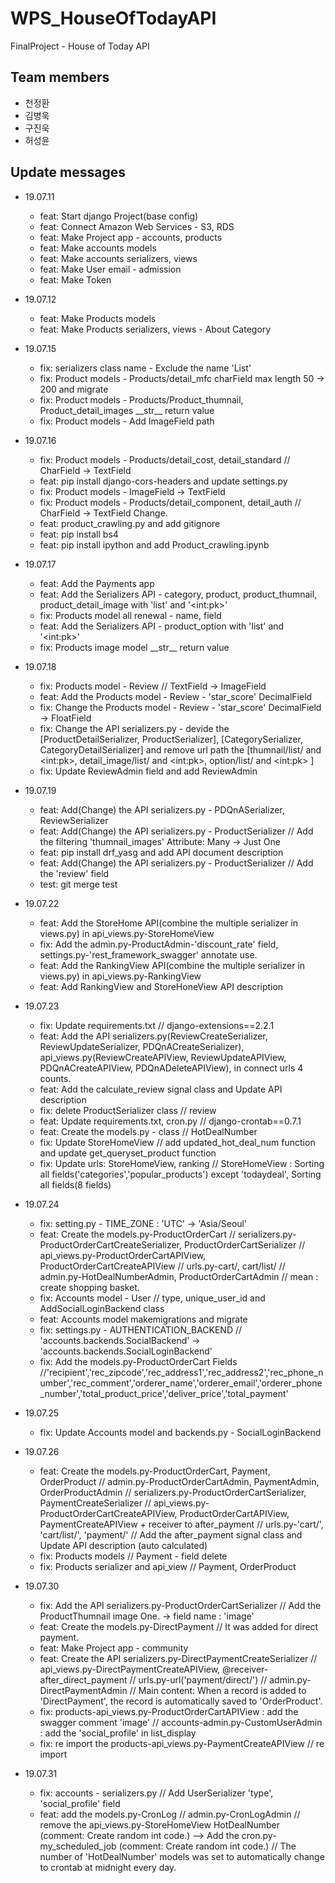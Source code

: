 # WPS_HouseOfTodayAPI

FinalProject - House of Today API

## Team members
- 천정환
- 김병욱
- 구진욱
- 허성윤

## Update messages

- 19.07.11
    - feat: Start django Project(base config)
    - feat: Connect Amazon Web Services - S3, RDS
    - feat: Make Project app - accounts, products
    - feat: Make accounts models
    - feat: Make accounts serializers, views
    - feat: Make User email - admission
    - feat: Make Token
    
- 19.07.12
    - feat: Make Products models
    - feat: Make Products serializers, views - About Category
    
- 19.07.15
    - fix: serializers class name - Exclude the name 'List'
    - fix: Product models - Products/detail_mfc charField max length 50 -> 200 and migrate
    - fix: Product models - Products/Product_thumnail, Product_detail_images \_\_str\_\_ return value
    - fix: Product models - Add ImageField path
    
- 19.07.16
    - fix: Product models - Products/detail_cost, detail_standard // CharField -> TextField
    - feat: pip install django-cors-headers and update settings.py
    - fix: Product models - ImageField -> TextField
    - fix: Product models - Products/detail_component, detail_auth // CharField -> TextField Change.
    - feat: product_crawling.py and add gitignore
    - feat: pip install bs4
    - feat: pip install ipython and add Product_crawling.ipynb

- 19.07.17
    - feat: Add the Payments app
    - feat: Add the Serializers API - category, product, product_thumnail, product_detail_image with 'list' and '\<int:pk\>'
    - fix: Products model all renewal - name, field
    - feat: Add the Serializers API - product_option with 'list' and '\<int:pk\>'
    - fix: Products image model \_\_str\_\_ return value
    
- 19.07.18
    - fix: Products model - Review // TextField -> ImageField
    - feat: Add the Products model - Review - 'star_score' DecimalField
    - fix: Change the Products model - Review - 'star_score' DecimalField -> FloatField
    - fix: Change the API serializers.py - devide the \[ProductDetailSerializer, ProductSerializer\], \[CategorySerializer, CategoryDetailSerializer\] and remove url path the \[thumnail/list/ and \<int:pk\>, detail_image/list/ and \<int:pk\>, option/list/ and \<int:pk\> \]
    - fix: Update ReviewAdmin field and add ReviewAdmin
   
- 19.07.19
    - feat: Add(Change) the API serializers.py - PDQnASerializer, ReviewSerializer
    - feat: Add(Change) the API serializers.py - ProductSerializer // Add the filtering 'thumnail_images' Attribute: Many -> Just One
    - feat: pip install drf_yasg and add API document description
    - feat: Add(Change) the API serializers.py - ProductSerializer // Add the 'review' field
    - test: git merge test
    
- 19.07.22    
    - feat: Add the StoreHome API(combine the multiple serializer in views.py) in api_views.py-StoreHomeView
    - fix: Add the admin.py-ProductAdmin-'discount_rate' field, settings.py-'rest_framework_swagger' annotate use.
    - feat: Add the RankingView API(combine the multiple serializer in views.py) in api_views.py-RankingView
    - feat: Add RankingView and StoreHoneView API description
    
- 19.07.23
    - fix: Update requirements.txt // django-extensions==2.2.1
    - feat: Add the API serializers.py(ReviewCreateSerializer, ReviewUpdateSerializer, PDQnACreateSerializer), api_views.py(ReviewCreateAPIView, ReviewUpdateAPIView, PDQnACreateAPIView, PDQnADeleteAPIView), in connect urls 4 counts.
    - feat: Add the calculate_review signal class and Update API description
    - fix: delete ProductSerializer class // review
    - feat: Update requirements.txt, cron.py // django-crontab==0.7.1
    - feat: Create the models.py - class // HotDealNumber
    - fix: Update StoreHomeView // add updated_hot_deal_num function and update get_queryset_product function
    - fix: Update urls: StoreHomeView, ranking // StoreHomeView : Sorting all fields('categories','popular_products') except 'todaydeal', Sorting all fields(8 fields)

- 19.07.24
    - fix: setting.py - TIME_ZONE : 'UTC' -> 'Asia/Seoul'
    - feat: Create the models.py-ProductOrderCart // serializers.py-ProductOrderCartCreateSerializer, ProductOrderCartSerializer // api_views.py-ProductOrderCartAPIView, ProductOrderCartCreateAPIView // urls.py-cart/, cart/list/ // admin.py-HotDealNumberAdmin, ProductOrderCartAdmin // mean : create shopping basket.
    - fix: Accounts model - User // type, unique_user_id and AddSocialLoginBackend class
    - feat: Accounts model makemigrations and migrate
    - fix: settings.py - AUTHENTICATION_BACKEND // 'accounts.backends.SocialBackend' -> 'accounts.backends.SocialLoginBackend'
    - fix: Add the models.py-ProductOrderCart Fields //'recipient','rec_zipcode','rec_address1','rec_address2','rec_phone_number','rec_comment','orderer_name','orderer_email','orderer_phone_number','total_product_price','deliver_price','total_payment'

- 19.07.25
    - fix: Update Accounts model and backends.py - SocialLoginBackend

- 19.07.26
    - feat: Create the models.py-ProductOrderCart, Payment, OrderProduct // admin.py-ProductOrderCartAdmin, PaymentAdmin, OrderProductAdmin // serializers.py-ProductOrderCartSerializer, PaymentCreateSerializer // api_views.py-ProductOrderCartCreateAPIView, ProductOrderCartAPIView, PaymentCreateAPIView + receiver to after_payment // urls.py-'cart/', 'cart/list/', 'payment/' // Add the after_payment signal class and Update API description (auto calculated)
    - fix: Products models // Payment - field delete
    - fix: Products serializer and api_view // Payment, OrderProduct
    
- 19.07.30
    - fix: Add the API serializers.py-ProductOrderCartSerializer // Add the ProductThumnail image One. -> field name : 'image'
    - feat: Create the models.py-DirectPayment // It was added for direct payment.
    - feat: Make Project app - community
    - feat: Create the API serializers.py-DirectPaymentCreateSerializer // api_views.py-DirectPaymentCreateAPIView, @receiver-after_direct_payment // urls.py-url('payment/direct/') // admin.py-DirectPaymentAdmin // Main content: When a record is added to 'DirectPayment', the record is automatically saved to 'OrderProduct'.
    - fix: products-api_views.py-ProductOrderCartAPIView : add the swagger comment 'image' // accounts-admin.py-CustomUserAdmin : add the 'social_profile' in list_display
    - fix: re import the products-api_views.py-PaymentCreateAPIView // re import

- 19.07.31
    - fix: accounts - serializers.py // Add UserSerializer 'type', 'social_profile' field
    - feat: add the models.py-CronLog // admin.py-CronLogAdmin // remove the api_views.py-StoreHomeView HotDealNumber (comment: Create random int code.) --> Add the cron.py-my_scheduled_job (comment: Create random int code.) // The number of 'HotDealNumber' models was set to automatically change to crontab at midnight every day.    
    